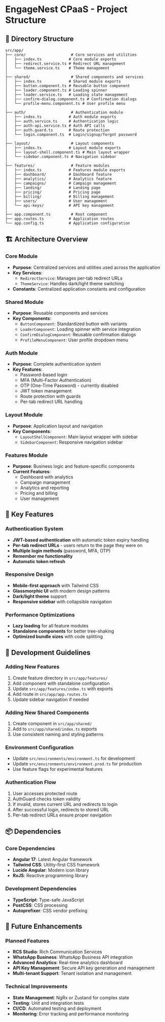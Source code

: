 # EngageNest CPaaS - Project Structure

## 📁 Directory Structure

```
src/app/
├── core/                    # Core services and utilities
│   ├── index.ts            # Core module exports
│   ├── redirect.service.ts # Redirect URL management
│   └── theme.service.ts    # Theme management
│
├── shared/                  # Shared components and services
│   ├── index.ts            # Shared module exports
│   ├── button.component.ts # Reusable button component
│   ├── loader.component.ts # Loading spinner
│   ├── loader.service.ts   # Loading state management
│   ├── confirm-dialog.component.ts # Confirmation dialogs
│   └── profile-menu.component.ts # User profile menu
│
├── auth/                    # Authentication module
│   ├── index.ts            # Auth module exports
│   ├── auth.service.ts     # Authentication logic
│   ├── auth-api.service.ts # Auth API calls
│   ├── auth.guard.ts       # Route protection
│   └── login.component.ts  # Login/signup/forgot password
│
├── layout/                  # Layout components
│   ├── index.ts            # Layout module exports
│   ├── layout-shell.component.ts # Main layout wrapper
│   └── sidebar.component.ts # Navigation sidebar
│
├── features/                # Feature modules
│   ├── index.ts            # Features module exports
│   ├── dashboard/          # Dashboard feature
│   ├── analytics/          # Analytics feature
│   ├── campaigns/          # Campaign management
│   ├── landing/            # Landing page
│   ├── pricing/            # Pricing page
│   ├── billing/            # Billing management
│   ├── users/              # User management
│   └── api-keys/           # API key management
│
├── app.component.ts         # Root component
├── app.routes.ts           # Application routes
└── app.config.ts           # Application configuration
```

## 🏗️ Architecture Overview

### **Core Module**
- **Purpose**: Centralized services and utilities used across the application
- **Key Services**:
  - `RedirectService`: Manages per-tab redirect URLs
  - `ThemeService`: Handles dark/light theme switching
- **Constants**: Centralized application constants and configuration

### **Shared Module**
- **Purpose**: Reusable components and services
- **Key Components**:
  - `ButtonComponent`: Standardized button with variants
  - `LoaderComponent`: Loading spinner with service integration
  - `ConfirmDialogComponent`: Reusable confirmation dialogs
  - `ProfileMenuComponent`: User profile dropdown menu

### **Auth Module**
- **Purpose**: Complete authentication system
- **Key Features**:
  - Password-based login
  - MFA (Multi-Factor Authentication)
  - OTP (One-Time Password) - currently disabled
  - JWT token management
  - Route protection with guards
  - Per-tab redirect URL handling

### **Layout Module**
- **Purpose**: Application layout and navigation
- **Key Components**:
  - `LayoutShellComponent`: Main layout wrapper with sidebar
  - `SidebarComponent`: Responsive navigation sidebar

### **Features Module**
- **Purpose**: Business logic and feature-specific components
- **Current Features**:
  - Dashboard with analytics
  - Campaign management
  - Analytics and reporting
  - Pricing and billing
  - User management

## 🔧 Key Features

### **Authentication System**
- **JWT-based authentication** with automatic token expiry handling
- **Per-tab redirect URLs** - users return to the page they were on
- **Multiple login methods** (password, MFA, OTP)
- **Remember me functionality**
- **Automatic token refresh**

### **Responsive Design**
- **Mobile-first approach** with Tailwind CSS
- **Glassmorphic UI** with modern design patterns
- **Dark/light theme** support
- **Responsive sidebar** with collapsible navigation

### **Performance Optimizations**
- **Lazy loading** for all feature modules
- **Standalone components** for better tree-shaking
- **Optimized bundle sizes** with code splitting

## 🚀 Development Guidelines

### **Adding New Features**
1. Create feature directory in `src/app/features/`
2. Add component with standalone configuration
3. Update `src/app/features/index.ts` with exports
4. Add route in `src/app/app.routes.ts`
5. Update sidebar navigation if needed

### **Adding New Shared Components**
1. Create component in `src/app/shared/`
2. Add to `src/app/shared/index.ts` exports
3. Use consistent naming and styling patterns

### **Environment Configuration**
- Update `src/environments/environment.ts` for development
- Update `src/environments/environment.prod.ts` for production
- Use feature flags for experimental features

### **Authentication Flow**
1. User accesses protected route
2. AuthGuard checks token validity
3. If invalid, stores current URL and redirects to login
4. After successful login, redirects to stored URL
5. Per-tab redirect URLs ensure proper navigation

## 📦 Dependencies

### **Core Dependencies**
- **Angular 17**: Latest Angular framework
- **Tailwind CSS**: Utility-first CSS framework
- **Lucide Angular**: Modern icon library
- **RxJS**: Reactive programming library

### **Development Dependencies**
- **TypeScript**: Type-safe JavaScript
- **PostCSS**: CSS processing
- **Autoprefixer**: CSS vendor prefixing

## 🎯 Future Enhancements

### **Planned Features**
- **RCS Studio**: Rich Communication Services
- **WhatsApp Business**: WhatsApp Business API integration
- **Advanced Analytics**: Real-time analytics dashboard
- **API Key Management**: Secure API key generation and management
- **Multi-tenant Support**: Tenant isolation and management

### **Technical Improvements**
- **State Management**: NgRx or Zustand for complex state
- **Testing**: Unit and integration tests
- **CI/CD**: Automated testing and deployment
- **Monitoring**: Error tracking and performance monitoring 